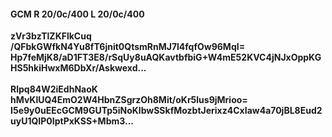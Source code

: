 #### GCM R 20/0c/400 L 20/0c/400
**zVr3bzTlZKFlkCuq**<br/>**/QFbkGWfkN4Yu8fT6jnit0QtsmRnMJ7l4fqfOw96MqI=**<br/>**Hp7feMjK8/aD1FT3E8/rSqUy8uAQKavtbfbiG+W4mE52KVC4jNJxOppKGHS5hkiHwxM6DbXr/Askwexd...**<br/><br/>
**Rlpq84W2iEdhNaoK**<br/>**hMvKlUQ4EmO2W4HbnZSgrzOh8Mit/oKr5lus9jMrioo=**<br/>**I5e9y0uEEcGCM9GUTp5iNoKlbwSSkfMozbtJerixz4CxIaw4a70jBL8Eud2uyU1QIP0IptPxKSS+Mbm3...**